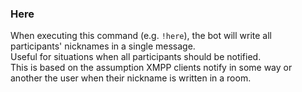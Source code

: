 ### Here

When executing this command (e.g. `!here`), the bot will write all participants' nicknames in a single message.  
Useful for situations when all participants should be notified.  
This is based on the assumption XMPP clients notify in some way or another the user when their nickname is written in a room.

